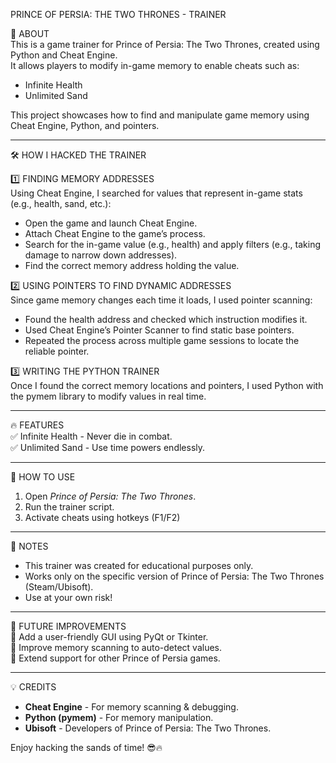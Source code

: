 PRINCE OF PERSIA: THE TWO THRONES - TRAINER

📌 ABOUT  
This is a game trainer for Prince of Persia: The Two Thrones, created using Python and Cheat Engine.  
It allows players to modify in-game memory to enable cheats such as:  
- Infinite Health  
- Unlimited Sand   

This project showcases how to find and manipulate game memory using Cheat Engine, Python, and pointers.  

----------------------------------------------------

🛠️ HOW I HACKED THE TRAINER  

1️⃣ FINDING MEMORY ADDRESSES  
Using Cheat Engine, I searched for values that represent in-game stats (e.g., health, sand, etc.):  
- Open the game and launch Cheat Engine.  
- Attach Cheat Engine to the game’s process.  
- Search for the in-game value (e.g., health) and apply filters (e.g., taking damage to narrow down addresses).  
- Find the correct memory address holding the value.  

2️⃣ USING POINTERS TO FIND DYNAMIC ADDRESSES  
Since game memory changes each time it loads, I used pointer scanning:  
- Found the health address and checked which instruction modifies it.  
- Used Cheat Engine’s Pointer Scanner to find static base pointers.  
- Repeated the process across multiple game sessions to locate the reliable pointer.  

3️⃣ WRITING THE PYTHON TRAINER  
Once I found the correct memory locations and pointers, I used Python with the pymem library to modify values in real time.  

----------------------------------------------------

🔥 FEATURES  
✅ Infinite Health - Never die in combat.  
✅ Unlimited Sand - Use time powers endlessly.  

----------------------------------------------------

📌 HOW TO USE  
1. Open *Prince of Persia: The Two Thrones*.  
2. Run the trainer script.  
3. Activate cheats using hotkeys (F1/F2)

----------------------------------------------------

📝 NOTES  
- This trainer was created for educational purposes only.  
- Works only on the specific version of Prince of Persia: The Two Thrones (Steam/Ubisoft).  
- Use at your own risk!  

----------------------------------------------------

🎯 FUTURE IMPROVEMENTS  
🔹 Add a user-friendly GUI using PyQt or Tkinter.  
🔹 Improve memory scanning to auto-detect values.  
🔹 Extend support for other Prince of Persia games.  

----------------------------------------------------

💡 CREDITS  
- **Cheat Engine** - For memory scanning & debugging.  
- **Python (pymem)** - For memory manipulation.  
- **Ubisoft** - Developers of Prince of Persia: The Two Thrones.  

Enjoy hacking the sands of time! 😎🔥  
